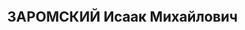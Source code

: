 ---
title: ЗАРОМСКИЙ Исаак Михайлович
description: 'Род. в 1898, г. Бобруйск, еврей, обр.: среднее, член ВКП(б). Проживал:
  Горно-Алтайск. Председатель городской плановой комиссии.

  Арестован 13.07.1937'
---